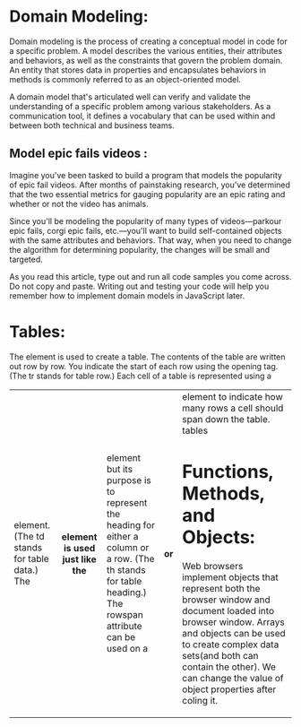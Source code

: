 # Domain Modeling:

Domain modeling is the process of creating a conceptual model in code for a specific problem. A model describes the various entities, their attributes and behaviors, as well as the constraints that govern the problem domain. An entity that stores data in properties and encapsulates behaviors in methods is commonly referred to as an object-oriented model.

A domain model that's articulated well can verify and validate the understanding of a specific problem among various stakeholders. As a communication tool, it defines a vocabulary that can be used within and between both technical and business teams.

## Model epic fails videos :

Imagine you've been tasked to build a program that models the popularity of epic fail videos. After months of painstaking research, you've determined that the two essential metrics for gauging popularity are an epic rating and whether or not the video has animals.

Since you'll be modeling the popularity of many types of videos—parkour epic fails, corgi epic fails, etc.—you'll want to build self-contained objects with the same attributes and behaviors. That way, when you need to change the algorithm for determining popularity, the changes will be small and targeted.



As you read this article, type out and run all code samples you come across. Do not copy and paste. Writing out and testing your code will help you remember how to implement domain models in JavaScript later.

# Tables:

The <table> element is used to create a table. The contents of the table are written out row by row.
You indicate the start of each row using the opening <tr> tag. (The tr stands for table row.)
Each cell of a table is represented using a <td> element. (The td stands for table data.)
The <th> element is used just like the <td> element but its purpose is to represent the heading for either a column or a row. (The th stands for table heading.)
The rowspan attribute can be used on a <th> or <td> element to indicate how many rows a cell should span down the table.
tables

# Functions, Methods, and Objects:

Web browsers implement objects that represent both the browser window and document loaded into browser window.
Arrays and objects can be used to create complex data sets(and both can contain the other).
We can change the value of object properties after coling it.